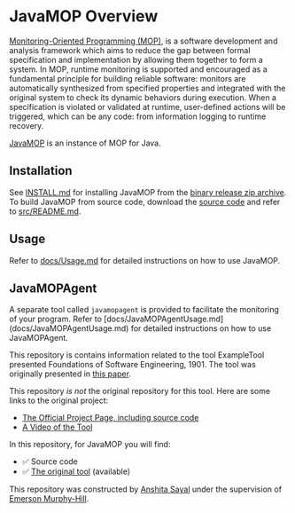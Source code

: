 # JavaMOP Overview

[Monitoring-Oriented Programming (MOP)](http://fsl.cs.illinois.edu/mop),
is a software development and analysis framework which aims to reduce
the gap between formal specification and implementation by allowing
them together to form a system.
In MOP, runtime monitoring is supported and encouraged as a
fundamental principle for building reliable software: monitors are
automatically synthesized from specified properties and integrated
with the original system to check its dynamic behaviors during
execution. When a specification is violated or validated at runtime,
user-defined actions will be triggered, which can be any code: from
information logging to runtime recovery. 

[JavaMOP](http://fsl.cs.illinois.edu/javamop)
is an instance of MOP for Java.

## Installation

See [INSTALL.md](INSTALL.md) for installing JavaMOP from the
[binary release zip archive](http://fsl.cs.illinois.edu/index.php/JavaMOP4).
To build JavaMOP from source code, download the
[source code](https://github.com/runtimeverification/javamop) and refer to
[src/README.md](src/README.md).

## Usage

Refer to [docs/Usage.md](docs/Usage.md) for detailed instructions on how
to use JavaMOP.

## JavaMOPAgent

A separate tool called ```javamopagent``` is provided to facilitate the 
monitoring of your program. Refer to [docs/JavaMOPAgentUsage.md]
(docs/JavaMOPAgentUsage.md) for detailed instructions on how to use 
JavaMOPAgent. 


This repository is contains information related to the tool ExampleTool presented Foundations of Software Engineering, 1901. The tool was originally presented in [this paper](http://delivery.acm.org/10.1145/2340000/2337436/p1427-jin.pdf?ip=152.7.224.5&id=2337436&acc=ACTIVE%20SERVICE&key=6ABC8B4C00F6EE47%2E4D4702B0C3E38B35%2E4D4702B0C3E38B35%2E4D4702B0C3E38B35&CFID=548949834&CFTOKEN=65921642&__acm__=1443369684_6d9bc12ab1fa6a2d5d48cc6433050dca).

This repository _is not_ the original repository for this tool. Here are some links to the original project:
* [The Official Project Page, including source code](http://fsl.cs.illinois.edu/index.php/JavaMOP4)
* [A Video of the Tool](http://fsl.cs.uiuc.edu/JavaMOPDemo.html)

In this repository, for JavaMOP you will find:
* :white_check_mark: Source code 
* :white_check_mark: [The original tool](SomeExecutableInTheRepo) (available)


This repository was constructed by [Anshita Sayal](https://github.com/anshi1690) under the supervision of [Emerson Murphy-Hill](https://github.com/CaptainEmerson). 
